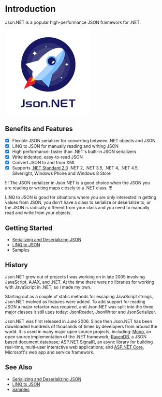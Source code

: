 ﻿# Introduction

Json.NET is a popular high-performance JSON framework for .NET.

![Json.NET logo](jsonnet-logo.png)

## Benefits and Features

- [x] Flexible JSON serializer for converting between .NET objects and JSON
- [x] LINQ to JSON for manually reading and writing JSON 
- [x] High performance: faster than .NET's built-in JSON serializers
- [x] Write indented, easy-to-read JSON
- [x] Convert JSON to and from XML
- [x] Supports [.NET Standard 2.0](https://github.com/dotnet/standard/blob/master/docs/versions.md) .NET 2, .NET 3.5, .NET 4, .NET 4.5, Silverlight, Windows Phone and Windows 8 Store

!!!
The JSON serializer in Json.NET is a good choice when the JSON you are reading or writing maps closely to a .NET class.
!!!

LINQ to JSON is good for situations where you are only interested in getting values from JSON, you don't have a class to serialize or deserialize to,  or the JSON is radically different from your class and you need to manually read  and write from your objects.

## Getting Started

- [Serializing and Deserializing JSON](Serializing_and_Deserializing_JSON/README.md)
- [LINQ to JSON](LINQ_to_JSON/README.md)
- [Samples](samples/README.md)

## History

Json.NET grew out of projects I was working on in late 2005 involving JavaScript, AJAX, and .NET. At the time there were no libraries for working with JavaScript in .NET, so I made my own.

Starting out as a couple of static methods for escaping JavaScript strings, Json.NET evolved as features were added. To add support for reading JSON a major refactor was required, and Json.NET was split into the three major classes it still uses today: JsonReader, JsonWriter and JsonSerializer.

Json.NET was first released in June 2006. Since then Json.NET has been downloaded hundreds of thousands of times by developers from around the world. It is used in many major open source projects, including: [Mono](http://www.mono-project.com/), an open source implementation of the .NET framework; [RavenDB](http://ravendb.net/), a JSON based document database; [ASP.NET SignalR](http://signalr.net/), an async library for building real-time, multi-user interactive web applications; and [ASP.NET Core](http://www.asp.net), Microsoft's web app and service framework.

## See Also

- [Serializing and Deserializing JSON](Serializing_and_Deserializing_JSON/README.md)
- [LINQ to JSON](LINQ_to_JSON/README.md)
- [Samples](samples/README.md)